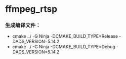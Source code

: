 # ffmpeg_rtsp

### 生成编译文件：
- cmake ../ -G Ninja -DCMAKE_BUILD_TYPE=Release -DADS_VERSION=5.14.2
- cmake ../ -G Ninja -DCMAKE_BUILD_TYPE=Debug -DADS_VERSION=5.14.2